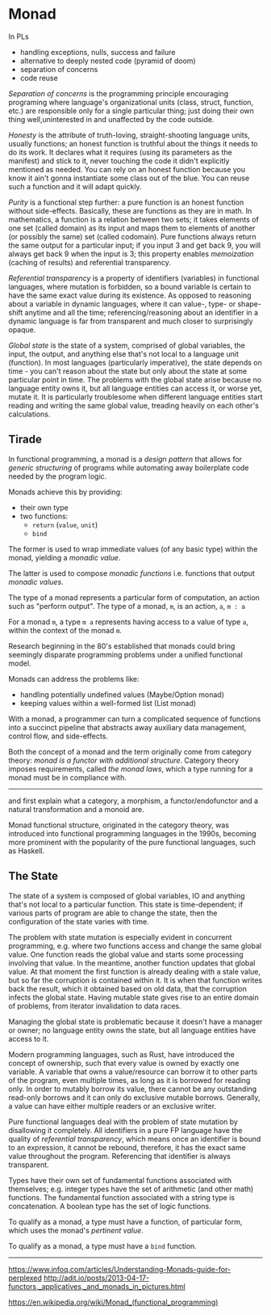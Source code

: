 # Monad

In PLs
- handling exceptions, nulls, success and failure
- alternative to deeply nested code (pyramid of doom)
- separation of concerns
- code reuse


*Separation of concerns* is the programming principle encouraging programing where language's organizational units (class, struct, function, etc.) are responsible only for a single particular thing; just doing their own thing well,uninterested in and unaffected by the code outside.

*Honesty* is the attribute of truth-loving, straight-shooting language units, usually functions; an honest function is truthful about the things it needs to do its work. It declares what it requires (using its parameters as the manifest) and stick to it, never touching the code it didn't explicitly mentioned as needed. You can rely on an honest function because you know it ain't gonna instantiate some class out of the blue. You can reuse such a function and it will adapt quickly.

*Purity* is a functional step further: a pure function is an honest function without side-effects. Basically, these are functions as they are in math. In mathematics, a function is a relation between two sets; it takes elements of one set (called domain) as its input and maps them to elements of another (or possibly the same) set (called codomain). Pure functions always return the same output for a particular input; if you input 3 and get back 9, you will always get back 9 when the input is 3; this property enables *memoization* (caching of results) and referential transparency.

*Referential transparency* is a property of identifiers (variables) in functional languages, where mutation is forbidden, so a bound variable is certain to have the same exact value during its existence. As opposed to reasoning about a variable in dynamic languages, where it can value-, type- or shape-shift anytime and all the time; referencing/reasoning about an identifier in a dynamic language is far from transparent and much closer to surprisingly opaque.

*Global state* is the state of a system, comprised of global variables, the input, the output, and anything else that's not local to a language unit (function). In most languages (particularly imperative), the state depends on time - you can't reason about the state but only about the state at some particular point in time. The problems with the global state arise because no language entity owns it, but all language entities can access it, or worse yet, mutate it. It is particularly troublesome when different language entities start reading and writing the same global value, treading heavily on each other's calculations.




## Tirade

In functional programming, a monad is a *design pattern* that allows for *generic structuring* of programs while automating away boilerplate code needed by the program logic.

Monads achieve this by providing:
* their own type
* two functions:
  - `return` (`value`, `unit`)
  - `bind`

The former is used to wrap immediate values (of any basic type) within the monad, yielding a *monadic value*.

The latter is used to compose *monadic functions* i.e. functions that output *monadic values*.


The type of a monad represents a particular form of computation, an action such as "perform output". The type of a monad, `m`, is an action, `a`, `m : a`

For a monad `m`, a type `m a` represents having access to a value of type `a`, within the context of the monad `m`.


Research beginning in the 80's established that monads could bring seemingly disparate programming problems under a unified functional model.

Monads can address the problems like:
- handling potentially undefined values (Maybe/Option monad)
- keeping values within a well-formed list (List monad)

With a monad, a programmer can turn a complicated sequence of functions into a succinct pipeline that abstracts away auxiliary data management, control flow, and side-effects.

Both the concept of a monad and the term originally come from category theory: *monad is a functor with additional structure*. Category theory imposes requirements, called *the monad laws*, which a type running for a monad must be in compliance with.


---


and first explain what a category, a morphism, a functor/endofunctor and a natural transformation and a monoid are.


Monad functional structure, originated in the category theory, was introduced into functional programming languages in the 1990s, becoming more prominent with the popularity of the pure functional languages, such as Haskell.


## The State
The state of a system is composed of global variables, IO and anything that's not local to a particular function. This state is time-dependent; if various parts of program are able to change the state, then the configuration of the state varies with time.

The problem with state mutation is especially evident in concurrent programming, e.g. where two functions access and change the same global value. One function reads the global value and starts some processing involving that value. In the meantime, another function updates that global value. At that moment the first function is already dealing with a stale value, but so far the corruption is contained within it. It is when that function writes back the result, which it obtained based on old data, that the corruption infects the global state. Having mutable state gives rise to an entire domain of problems, from iterator invalidation to data races.

Managing the global state is problematic because it doesn't have a manager or owner; no language entity owns the state, but all language entities have access to it.

Modern programming languages, such as Rust, have introduced the concept of ownership, such that every value is owned by exactly one variable. A variable that owns a value/resource can borrow it to other parts of the program, even multiple times, as long as it is borrowed for reading only. In order to mutably borrow its value, there cannot be any outstanding read-only borrows and it can only do exclusive mutable borrows. Generally, a value can have either multiple readers or an exclusive writer.

Pure functional languages deal with the problem of state mutation by disallowing it completely. All identifiers in a pure FP language have the quality of *referential transparency*, which means once an identifier is bound to an expression, it cannot be rebound, therefore, it has the exact same value throughout the program. Referencing that identifier is always transparent.



Types have their own set of fundamental functions associated with themselves; e.g. integer types have the set of arithmetic (and other math) functions. The fundamental function associated with a string type is concatenation. A boolean type has the set of logic functions.

To qualify as a monad, a type must have a function, of particular form, which uses the monad's *pertinent value*.

To qualify as a monad, a type must have a `bind` function.



---

https://www.infoq.com/articles/Understanding-Monads-guide-for-perplexed
http://adit.io/posts/2013-04-17-functors,_applicatives,_and_monads_in_pictures.html

https://en.wikipedia.org/wiki/Monad_(functional_programming)
